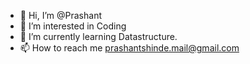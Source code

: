 - 👋 Hi, I’m @Prashant
- 👀 I’m interested in Coding
- 🌱 I’m currently learning Datastructure.
- 📫 How to reach me prashantshinde.mail@gmail.com

<!---
PrashantMacCodes/PrashantMacCodes is a ✨ special ✨ repository because its `README.md` (this file) appears on your GitHub profile.
You can click the Preview link to take a look at your changes.
--->
